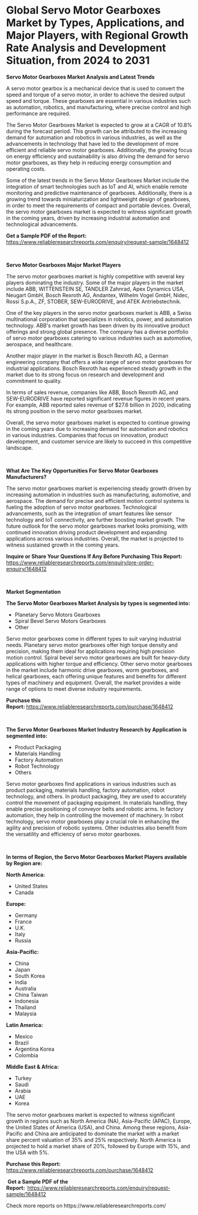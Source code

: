 <p><h1>Global Servo Motor Gearboxes Market by Types, Applications, and Major Players, with Regional Growth Rate Analysis and Development Situation, from 2024 to 2031</h1></p><p><strong>Servo Motor Gearboxes Market Analysis and Latest Trends</strong></p>
<p><p>A servo motor gearbox is a mechanical device that is used to convert the speed and torque of a servo motor, in order to achieve the desired output speed and torque. These gearboxes are essential in various industries such as automation, robotics, and manufacturing, where precise control and high performance are required.</p><p>The Servo Motor Gearboxes Market is expected to grow at a CAGR of 10.8% during the forecast period. This growth can be attributed to the increasing demand for automation and robotics in various industries, as well as the advancements in technology that have led to the development of more efficient and reliable servo motor gearboxes. Additionally, the growing focus on energy efficiency and sustainability is also driving the demand for servo motor gearboxes, as they help in reducing energy consumption and operating costs.</p><p>Some of the latest trends in the Servo Motor Gearboxes Market include the integration of smart technologies such as IoT and AI, which enable remote monitoring and predictive maintenance of gearboxes. Additionally, there is a growing trend towards miniaturization and lightweight design of gearboxes, in order to meet the requirements of compact and portable devices. Overall, the servo motor gearboxes market is expected to witness significant growth in the coming years, driven by increasing industrial automation and technological advancements.</p></p>
<p><strong>Get a Sample PDF of the Report:&nbsp;</strong> <a href="https://www.reliableresearchreports.com/enquiry/request-sample/1648412">https://www.reliableresearchreports.com/enquiry/request-sample/1648412</a></p>
<p>&nbsp;</p>
<p><strong>Servo Motor Gearboxes Major Market Players</strong></p>
<p><p>The servo motor gearboxes market is highly competitive with several key players dominating the industry. Some of the major players in the market include ABB, WITTENSTEIN SE, TANDLER Zahnrad, Apex Dynamics USA, Neugart GmbH, Bosch Rexroth AG, Andantex, Wilhelm Vogel GmbH, Nidec, Rossi S.p.A., ZF, STOBER, SEW-EURODRIVE, and ATEK Antriebstechnik.</p><p>One of the key players in the servo motor gearboxes market is ABB, a Swiss multinational corporation that specializes in robotics, power, and automation technology. ABB's market growth has been driven by its innovative product offerings and strong global presence. The company has a diverse portfolio of servo motor gearboxes catering to various industries such as automotive, aerospace, and healthcare.</p><p>Another major player in the market is Bosch Rexroth AG, a German engineering company that offers a wide range of servo motor gearboxes for industrial applications. Bosch Rexroth has experienced steady growth in the market due to its strong focus on research and development and commitment to quality.</p><p>In terms of sales revenue, companies like ABB, Bosch Rexroth AG, and SEW-EURODRIVE have reported significant revenue figures in recent years. For example, ABB reported sales revenue of $27.6 billion in 2020, indicating its strong position in the servo motor gearboxes market.</p><p>Overall, the servo motor gearboxes market is expected to continue growing in the coming years due to increasing demand for automation and robotics in various industries. Companies that focus on innovation, product development, and customer service are likely to succeed in this competitive landscape.</p></p>
<p>&nbsp;</p>
<p><strong>What Are The Key Opportunities For Servo Motor Gearboxes Manufacturers?</strong></p>
<p><p>The servo motor gearboxes market is experiencing steady growth driven by increasing automation in industries such as manufacturing, automotive, and aerospace. The demand for precise and efficient motion control systems is fueling the adoption of servo motor gearboxes. Technological advancements, such as the integration of smart features like sensor technology and IoT connectivity, are further boosting market growth. The future outlook for the servo motor gearboxes market looks promising, with continued innovation driving product development and expanding applications across various industries. Overall, the market is projected to witness sustained growth in the coming years.</p></p>
<p><strong>Inquire or Share Your Questions If Any Before Purchasing This Report:</strong> <a href="https://www.reliableresearchreports.com/enquiry/pre-order-enquiry/1648412">https://www.reliableresearchreports.com/enquiry/pre-order-enquiry/1648412</a></p>
<p>&nbsp;</p>
<p><strong>Market Segmentation</strong></p>
<p><strong>The Servo Motor Gearboxes Market Analysis by types is segmented into:</strong></p>
<p><ul><li>Planetary Servo Motors Gearboxes</li><li>Spiral Bevel Servo Motors Gearboxes</li><li>Other</li></ul></p>
<p><p>Servo motor gearboxes come in different types to suit varying industrial needs. Planetary servo motor gearboxes offer high torque density and precision, making them ideal for applications requiring high precision motion control. Spiral bevel servo motor gearboxes are built for heavy-duty applications with higher torque and efficiency. Other servo motor gearboxes in the market include harmonic drive gearboxes, worm gearboxes, and helical gearboxes, each offering unique features and benefits for different types of machinery and equipment. Overall, the market provides a wide range of options to meet diverse industry requirements.</p></p>
<p><strong>Purchase this Report:&nbsp;</strong><a href="https://www.reliableresearchreports.com/purchase/1648412">https://www.reliableresearchreports.com/purchase/1648412</a></p>
<p>&nbsp;</p>
<p><strong>The Servo Motor Gearboxes Market Industry Research by Application is segmented into:</strong></p>
<p><ul><li>Product Packaging</li><li>Materials Handling</li><li>Factory Automation</li><li>Robot Technology</li><li>Others</li></ul></p>
<p><p>Servo motor gearboxes find applications in various industries such as product packaging, materials handling, factory automation, robot technology, and others. In product packaging, they are used to accurately control the movement of packaging equipment. In materials handling, they enable precise positioning of conveyor belts and robotic arms. In factory automation, they help in controlling the movement of machinery. In robot technology, servo motor gearboxes play a crucial role in enhancing the agility and precision of robotic systems. Other industries also benefit from the versatility and efficiency of servo motor gearboxes.</p></p>
<p>&nbsp;</p>
<p><strong>In terms of Region, the Servo Motor Gearboxes Market Players available by Region are:</strong></p>
<p>
    <p> <strong> North America: </strong>
        <ul>
            <li>United States</li>
            <li>Canada</li>
        </ul>
        </p> 
    <p> <strong> Europe: </strong>
        <ul>
            <li>Germany</li>
            <li>France</li>
            <li>U.K.</li>
            <li>Italy</li>
            <li>Russia</li>
        </ul>
        </p> 
    <p> <strong> Asia-Pacific: </strong>
        <ul>
            <li>China</li>
            <li>Japan</li>
            <li>South Korea</li>
            <li>India</li>
            <li>Australia</li>
            <li>China Taiwan</li>
            <li>Indonesia</li>
            <li>Thailand</li>
            <li>Malaysia</li>
        </ul>
        </p> 
    <p> <strong> Latin America: </strong>
        <ul>
            <li>Mexico</li>
            <li>Brazil</li>
            <li>Argentina Korea</li>
            <li>Colombia</li>
        </ul>
        </p> 
    <p> <strong> Middle East & Africa: </strong>
        <ul>
            <li>Turkey</li>
            <li>Saudi</li>
            <li>Arabia</li>
            <li>UAE</li>
            <li>Korea</li>
        </ul>
    </p>
    </p>
<p><p>The servo motor gearboxes market is expected to witness significant growth in regions such as North America (NA), Asia-Pacific (APAC), Europe, the United States of America (USA), and China. Among these regions, Asia-Pacific and China are anticipated to dominate the market with a market share percent valuation of 35% and 25% respectively. North America is projected to hold a market share of 20%, followed by Europe with 15%, and the USA with 5%.</p></p>
<p><strong>Purchase this Report: </strong><a href="https://www.reliableresearchreports.com/purchase/1648412">https://www.reliableresearchreports.com/purchase/1648412</a></p>
<p>&nbsp;<strong>Get a Sample PDF of the Report:&nbsp;&nbsp;</strong><a href="https://www.reliableresearchreports.com/enquiry/request-sample/1648412">https://www.reliableresearchreports.com/enquiry/request-sample/1648412</a></p>
<p><strong></strong></p>
<p>Check more reports on https://www.reliableresearchreports.com/</p>